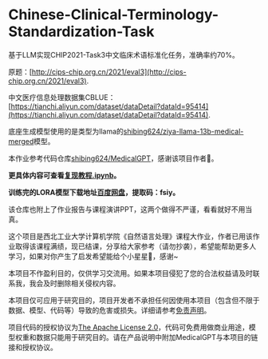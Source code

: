# Chinese-Clinical-Terminology-Standardization-Task

基于LLM实现CHIP2021-Task3中文临床术语标准化任务，准确率约70%。

原题：[http://cips-chip.org.cn/2021/eval3](http://cips-chip.org.cn/2021/eval3).

中文医疗信息处理数据集CBLUE：[https://tianchi.aliyun.com/dataset/dataDetail?dataId=95414](https://tianchi.aliyun.com/dataset/dataDetail?dataId=95414).

底座生成模型使用的是类型为llama的[shibing624/ziya-llama-13b-medical-merged](https://huggingface.co/shibing624/ziya-llama-13b-medical-merged)模型。

本作业参考代码仓库[shibing624/MedicalGPT](https://github.com/shibing624/MedicalGPT/tree/main)，感谢该项目作者:rose:。

**更具体内容可查看[复现教程.ipynb](复现教程.ipynb)。**

**训练完的LORA模型下载地址[百度网盘](https://pan.baidu.com/s/1Y4xCbVls0ZC_J9qTHw6fUg)，提取码：fsiy。**

该仓库也附上了作业报告与课程演讲PPT，这两个做得不严谨，看看就好不用当真。

这个项目是西北工业大学计算机学院《自然语言处理》课程大作业，作者已用该作业取得该课程满绩，现已结课，分享给大家参考（请勿抄袭），希望能帮助更多人学习，如果对你产生了启发希望能给个小星星:star2:，感谢~

本项目不作盈利目的，仅供学习交流用。如果本项目侵犯了您的合法权益请及时联系我，我会及时删除相关侵权内容。

本项目仅可应用于研究目的，项目开发者不承担任何因使用本项目（包含但不限于数据、模型、代码等）导致的危害或损失。详细请参考[免责声明](DISCLAIMER)。

项目代码的授权协议为[The Apache License 2.0](LICENSE)，代码可免费用做商业用途，模型权重和数据只能用于研究目的。请在产品说明中附加MedicalGPT与本项目的链接和授权协议。
